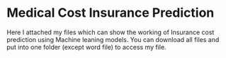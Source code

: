# Medical Cost Insurance Prediction
Here I attached my files which can show the working of Insurance cost prediction using Machine leaning models. You can download all files and put into one folder (except word file) to access my file.

